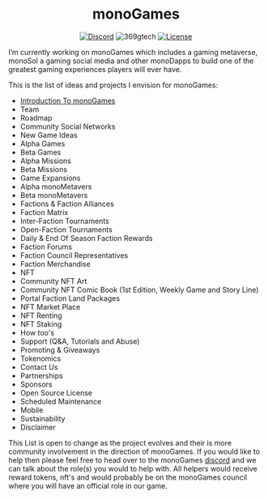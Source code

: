 <h1 align="center"><strong>monoGames</strong></h1>

<p align="center"> 
<a href="https://discord.gg/GUPh9PK8"><img src="https://img.shields.io/static/v1?logo=discord&label=&message=Discord&color=36393f&style=flat-square" alt="Discord"></a>
<img src="https://komarev.com/ghpvc/?username=369gtech&label=Profile%20Views&color=brightgreen&style=flat" alt="369gtech" />
<a href="https://github.com/369gtech/MIT-License/blob/main/LICENSE"><img src="https://img.shields.io/github/license/antonkomarev/github-profile-views-counter.svg?&color=green&style=flat-square" alt="License"></a>
</p>

I’m currently working on monoGames which includes a gaming metaverse, monoSol a gaming social media and other monoDapps to build one of the greatest gaming experiences players will ever have. 

This is the list of ideas and projects I envision for monoGames:

<ul>
  <li><a href="https://github.com/369gtech/monoGames/blob/main/Introduction%20To%20monoGames">Introduction To monoGames</a></li>
  <li>Team</li>
  <li>Roadmap</li>
  <li>Community Social Networks</li>
  <li>New Game Ideas</li>
  <li>Alpha Games</li>
  <li>Beta Games</li>
  <li>Alpha Missions</li>
  <li>Beta Missions</li>
  <li>Game Expansions</li>
  <li>Alpha monoMetavers</li>
  <li>Beta monoMetavers</li>
  <li>Factions & Faction Alliances</li>
  <li>Faction Matrix</li>
  <li>Inter-Faction Tournaments</li>
  <li>Open-Faction Tournaments</li>
  <li>Daily & End Of Season Faction Rewards</li>
  <li>Faction Forums</li>
  <li>Faction Council Representatives</li>
  <li>Faction Merchandise</li>
  <li>NFT</li>
  <li>Community NFT Art</li>
  <li>Community NFT Comic Book (1st Edition, Weekly Game and Story Line)</li>
  <li>Portal Faction Land Packages</li>
  <li>NFT Market Place</li>
  <li>NFT Renting</li>
  <li>NFT Staking</li>
  <li>How too's</li>
  <li>Support (Q&A, Tutorials and Abuse)</li>
  <li>Promoting & Giveaways</li>
  <li>Tokenomics</li>
  <li>Contact Us</li>
  <li>Partnerships</li>
  <li>Sponsors</li>
  <li>Open Source License</li>
  <li>Scheduled Maintenance</li>
  <li>Mobile</li>
  <li>Sustainability</li>
  <li>Disclaimer</li>
</ul>  

This List is open to change as the project evolves and their is more community involvement in the direction of monoGames. If you would like to help then please feel free to head over to the monoGames <a href="https://discord.gg/GUPh9PK8">discord</a> and we can talk about the role(s) you would to help with. All helpers would receive reward tokens, nft's and would probably be on the monoGames council where you will have an official role in our game.
